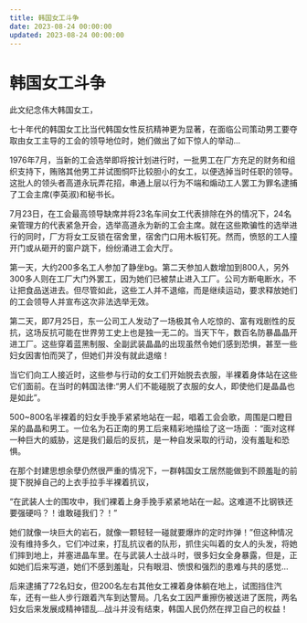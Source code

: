 ```yaml
---
title: 韩国女工斗争
date: 2023-08-24 00:00:00
updated: 2023-08-24 00:00:00
---
```


# 韩国女工斗争

此文纪念伟大韩国女工，

七十年代的韩国女工比当代韩国女性反抗精神更为显著，在面临公司策动男工要夺取由女工主导的工会的领导地位时，她们做出了如下惊人的举动...

1976年7月，当新的工会选举即将按计划进行时，一批男工在厂方充足的财务和组织支持下，贿赂其他男工并试图恫吓比较胆小的女工，以便选掉当时任职的领导。这批人的领头者高道永玩弄花招，串通上层以行为不端和煽动工人罢工为罪名逮捕了工会主席(李英淑)和秘书长。

7月23日，在工会最高领导缺席并将23名车间女工代表排除在外的情况下，24名亲管理方的代表紧急开会，选举高道永为新的工会主席。就在这些欺骗性的选举进行的同时，厂方将女工反锁在宿舍里，宿舍门口用木板钉死。然而，愤怒的工人撞开门或从砸开的窗户跳下，纷纷涌进工会大厅。

第一天，大约200多名工人参加了静坐bg。第二天参加人数增加到800人，另外300多人则在工厂大门外罢工，因为她们已被禁止进入工厂。公司方断电断水，不让把食品送进去。但尽管如此，这些工人并不退缩，而是继续运动，要求释放她们的工会领导人并宣布这次非法选举无效。

第二天，即7月25日，东一公司工人发动了一场极其令人吃惊的、富有戏剧性的反抗，这场反抗可能在世界劳工史上也是独一无二的。当天下午，数百名防暴晶晶开进工厂。这些穿着蓝黑制服、全副武装晶晶的出现虽然令她们感到恐惧，甚至一些妇女因害怕而哭了，但她们并没有就此退缩！

当它们向工人接近时，这些参与行动的女工们开始脱去衣服，半裸着身体站在这些它们面前。在当时的韩国法律:“男人们不能碰脱了衣服的女人，即使他们是晶晶也是如此”。

500~800名半裸着的妇女手挽手紧紧地站在一起，唱着工会会歌，周围是口瞪目呆的晶晶和男工。一位名为石正南的男工后来精彩地描绘了这一场面 ：“面对这样一种巨大的威胁，这是我们最后的反抗，是一种自发采取的行动，没有羞耻和恐惧。

在那个封建思想余孽仍然很严重的情况下，一群韩国女工居然能做到不顾羞耻的前提下脱掉自己的上衣手拉手半裸着抗议，

“在武装人士的围攻中，我们裸着上身手挽手紧紧地站在一起。这难道不比钢铁还要强硬吗？！谁敢碰我们？！”

她们就像一块巨大的岩石，就像一颗轻轻一碰就要爆炸的定时炸弹！”但这种情况没有维持多久，它们冲过来，打乱抗议者的队形，抓住尖叫着的女人的头发，将她们摔到地上，并塞进晶车里。在与武装人士战斗时，很多妇女全身暴露，但是，正如她们后来写道，她们不感到羞耻，只有眼泪、愤恨和强烈的患难与共的感觉...

后来逮捕了72名妇女，但200名左右其他女工裸着身体躺在地上，试图挡住汽车，还有一些人步行跟着汽车到达警局。几名女工因严重擦伤被送进了医院，两名妇女后来发展成精神错乱...
​
​战斗并没有结束，韩国人民仍然在捍卫自己的权益！
